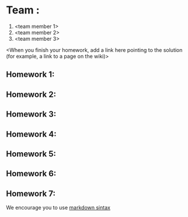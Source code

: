 # Team <write your team name here>:
1. <team member 1>
2. <team member 2>
3. <team member 3>
	
<When you finish your homework, add a link here pointing to the solution (for example, a link to a page on the wiki)> 

## Homework 1:
<Links to the solution>

## Homework 2:
<Links to the solution>

## Homework 3:
<Links to the solution>

## Homework 4:
<Links to the solution>

## Homework 5:
<Links to the solution>

## Homework 6:
<Links to the solution>

## Homework 7:
<Links to the solution>

We encourage you to use [markdown sintax](https://confluence.atlassian.com/bitbucketserver/markdown-syntax-guide-776639995.html)
